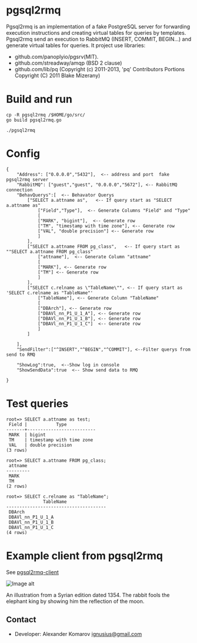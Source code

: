 
# pgsql2rmq

Pgsql2rmq is an implementation of a fake PostgreSQL server for forwarding execution instructions and creating virtual tables for queries by templates. Pgsql2rmq send an execution to RabbitMQ (INSERT, COMMIT, BEGIN...) and generate virtual tables for queries. It project use libraries:
- github.com/panoplyio/pgsrv(MIT).
- github.com/streadway/amqp (BSD 2 clause)
- github.com/lib/pq (Copyright (c) 2011-2013, 'pq' Contributors Portions Copyright (C) 2011 Blake Mizerany)

# Build and run

```
cp -R pgsql2rmq /$HOME/go/src/
go build pgsql2rmq.go

./pgsql2rmq

```

# Config
```text
{
    "Address": ["0.0.0.0","5432"],  <-- address and port  fake pgsql2rmq server
    "RabbitMQ": ["guest","guest", "0.0.0.0","5672"], <-- RabbitMQ connection
    "BehavQuerys":[  <-- Behavator Querys
        ["SELECT a.attname as",   <-- If query start as "SELECT a.attname as" 
            ["Field","Type"],  <-- Generate Columns "Field" and "Type"
            [
            ["MARK", "bigint"],  <-- Generate row
            ["TM", "timestamp with time zone"], <-- Generate row
            ["VAL", "double precision"] <-- Generate row
            ]
        ],
        ["SELECT a.attname FROM pg_class",   <-- If query start as ""SELECT a.attname FROM pg_class" 
            ["attname"],  <-- Generate Column "attname"
            [
            ["MARK"], <-- Generate row
            ["TM"] <-- Generate row
            ]
        ],
        ["SELECT c.relname as \"TableName\"", <-- If query start as 'SELECT c.relname as "TableName"'
            ["TableName"], <-- Generate Column "TableName"
            [
            ["DBArch"], <-- Generate row
            ["DBAVl_nn_P1_U_1_A"], <-- Generate row
            ["DBAVl_nn_P1_U_1_B"], <-- Generate row
            ["DBAVl_nn_P1_U_1_C"]  <-- Generate row
            ]
        ]

    ],
    "SendFilter":["^INSERT","^BEGIN","^COMMIT"], <--Filter querys from send to RMQ

    "ShowLog":true,  <--Show log in console
    "ShowSendData":true  <-- Show send data to RMQ

}
```
# Test queries
```
root=> SELECT a.attname as test;
 Field |           Type           
-------+--------------------------
 MARK  | bigint
 TM    | timestamp with time zone
 VAL   | double precision
(3 rows)

root=> SELECT a.attname FROM pg_class;
 attname 
---------
 MARK
 TM
(2 rows)

root=> SELECT c.relname as "TableName";
              TableName               
--------------------------------------
 DBArch
 DBAVl_nn_P1_U_1_A
 DBAVl_nn_P1_U_1_B
 DBAVl_nn_P1_U_1_C
(4 rows)

```

# Example client from pgsql2rmq

See [pgsql2rmq-client](pgsql2rmq-client)


![Image alt](https://upload.wikimedia.org/wikipedia/commons/a/a0/Syrischer_Maler_von_1354_001.jpg)

An illustration from a Syrian edition dated 1354. The rabbit fools the elephant king by showing him the reflection of the moon.

Contact
-------
* Developer: Alexander Komarov <ignusius@gmail.com>
